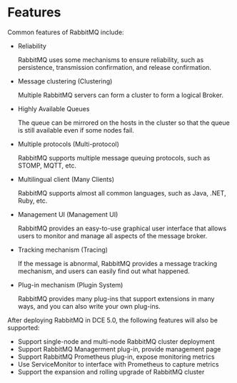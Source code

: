 # Features

Common features of RabbitMQ include:

- Reliability
     
    RabbitMQ uses some mechanisms to ensure reliability, such as persistence, transmission confirmation, and release confirmation.

- Message clustering (Clustering)

    Multiple RabbitMQ servers can form a cluster to form a logical Broker.

- Highly Available Queues

    The queue can be mirrored on the hosts in the cluster so that the queue is still available even if some nodes fail.

- Multiple protocols (Multi-protocol)

    RabbitMQ supports multiple message queuing protocols, such as STOMP, MQTT, etc.

- Multilingual client (Many Clients)

    RabbitMQ supports almost all common languages, such as Java, .NET, Ruby, etc.

- Management UI (Management UI)

    RabbitMQ provides an easy-to-use graphical user interface that allows users to monitor and manage all aspects of the message broker.

- Tracking mechanism (Tracing)

    If the message is abnormal, RabbitMQ provides a message tracking mechanism, and users can easily find out what happened.

- Plug-in mechanism (Plugin System)

    RabbitMQ provides many plug-ins that support extensions in many ways, and you can also write your own plug-ins.

After deploying RabbitMQ in DCE 5.0, the following features will also be supported:

- Support single-node and multi-node RabbitMQ cluster deployment
- Support RabbitMQ Managerment plug-in, provide management page
- Support RabbitMQ Prometheus plug-in, expose monitoring metrics
- Use ServiceMonitor to interface with Prometheus to capture metrics
- Support the expansion and rolling upgrade of RabbitMQ cluster
